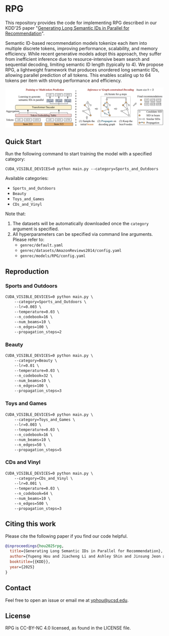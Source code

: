 # RPG

This repository provides the code for implementing RPG described in our KDD'25 paper "[Generating Long Semantic IDs in Parallel for Recommendation](https://arxiv.org/abs/2506.05781)".

Semantic ID-based recommendation models tokenize each item into multiple discrete tokens, improving performance, scalability, and memory efficiency. While recent generative models adopt this approach, they suffer from inefficient inference due to resource-intensive beam search and sequential decoding, limiting semantic ID length (typically to 4). We propose RPG, a lightweight framework that produces unordered long semantic IDs, allowing parallel prediction of all tokens. This enables scaling up to 64 tokens per item with strong performance and efficiency.

<div align="center">
<img src="asset/model.png"/>
</div>

## Quick Start

Run the following command to start training the model with a specified category:

```
CUDA_VISIBLE_DEVICES=0 python main.py --category=Sports_and_Outdoors
```

Available categories:
* `Sports_and_Outdoors`
* `Beauty`
* `Toys_and_Games`
* `CDs_and_Vinyl`

Note that:
1. The datasets will be automatically downloaded once the `category` argument is specified.
2. All hyperparameters can be specified via command line arguments. Please refer to:
    * `genrec/default.yaml`
    * `genrec/datasets/AmazonReviews2014/config.yaml`
    * `genrec/models/RPG/config.yaml`

## Reproduction

### Sports and Outdoors

```
CUDA_VISIBLE_DEVICES=0 python main.py \
    --category=Sports_and_Outdoors \
    --lr=0.003 \
    --temperature=0.03 \
    --n_codebook=16 \
    --num_beams=10 \
    --n_edges=100 \
    --propagation_steps=2
```

### Beauty

```
CUDA_VISIBLE_DEVICES=0 python main.py \
    --category=Beauty \
    --lr=0.01 \
    --temperature=0.03 \
    --n_codebook=32 \
    --num_beams=10 \
    --n_edges=100 \
    --propagation_steps=3
```

### Toys and Games

```
CUDA_VISIBLE_DEVICES=0 python main.py \
    --category=Toys_and_Games \
    --lr=0.003 \
    --temperature=0.03 \
    --n_codebook=16 \
    --num_beams=10 \
    --n_edges=50 \
    --propagation_steps=5
```

### CDs and Vinyl

```
CUDA_VISIBLE_DEVICES=0 python main.py \
    --category=CDs_and_Vinyl \
    --lr=0.001 \
    --temperature=0.03 \
    --n_codebook=64 \
    --num_beams=10 \
    --n_edges=500 \
    --propagation_steps=3
```

## Citing this work

Please cite the following paper if you find our code helpful.

```bibtex
@inproceedings{hou2025rpg,
  title={Generating Long Semantic IDs in Parallel for Recommendation},
  author={Yupeng Hou and Jiacheng Li and Ashley Shin and Jinsung Jeon and Abhishek Santhanam and Wei Shao and Kaveh Hassani and Ning Yao and Julian McAuley},
  booktitle={{KDD}},
  year={2025}
}
```

## Contact

Feel free to open an issue or email me at [yphou@ucsd.edu](mailto:yphou@ucsd.edu).

## License
RPG is CC-BY-NC 4.0 licensed, as found in the LICENSE file.
